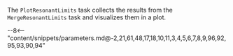 The `PlotResonantLimits` task collects the results from the `MergeResonantLimits` task and visualizes them in a plot.

<div class="dhi_parameter_table">

--8<-- "content/snippets/parameters.md@-2,21,61,48,17,18,10,11,3,4,5,6,7,8,9,96,92,95,93,90,94"

</div>
